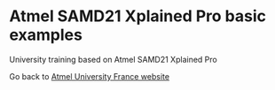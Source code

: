 # Atmel SAMD21 Xplained Pro basic examples
University training based on Atmel SAMD21 Xplained Pro

Go back to [Atmel University France website](http://atmeluniversityfrance.github.io/)
